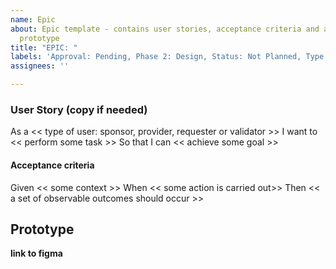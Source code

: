 ```yaml
---
name: Epic
about: Epic template - contains user stories, acceptance criteria and a high fidelity
  prototype
title: "EPIC: "
labels: 'Approval: Pending, Phase 2: Design, Status: Not Planned, Type: Epic'
assignees: ''

---
```


### User Story (copy if needed)
As a << type of user: sponsor, provider, requester or validator >>
I want to << perform some task >>
So that I can << achieve some goal >>

#### Acceptance criteria

Given << some context >>
When << some action is carried out>>
Then << a set of observable outcomes should occur >>


## Prototype
__link to figma__
